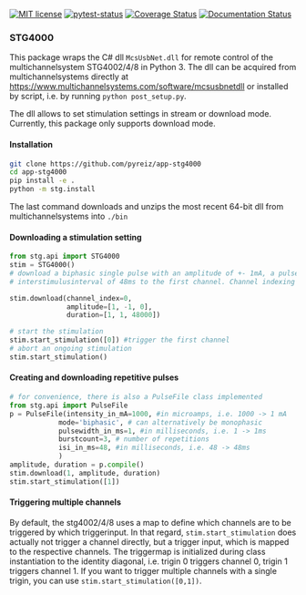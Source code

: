 [![MIT license](https://img.shields.io/badge/License-MIT-blue.svg)](https://en.wikipedia.org/wiki/MIT_License) [![pytest-status](https://github.com/pyreiz/ctrl-stg4000/workflows/pytest/badge.svg)](https://github.com/pyreiz/ctrl-stg4000/actions) [![Coverage Status](https://coveralls.io/repos/github/pyreiz/ctrl-stg4000/badge.svg?branch=develop)](https://coveralls.io/github/pyreiz/ctrl-stg4000?branch=develop) [![Documentation Status](https://readthedocs.org/projects/ctrl-stg4000/badge/?version=latest)](https://ctrl-stg4000.readthedocs.io/en/latest/?badge=latest)

### STG4000

This package wraps the C# dll ```McsUsbNet.dll``` for remote control of the multichannelsystem STG4002/4/8 in Python 3. The dll can be acquired from multichannelsystems directly at https://www.multichannelsystems.com/software/mcsusbnetdll or installed by script, i.e. by running ```python post_setup.py```.

The dll allows to set stimulation settings in stream or download mode. Currently, this package only supports download mode.

#### Installation

```bash
git clone https://github.com/pyreiz/app-stg4000
cd app-stg4000
pip install -e .
python -m stg.install
```
The last command downloads and unzips the most recent 64-bit dll from multichannelsystems into ```./bin```

#### Downloading a stimulation setting

```python
from stg.api import STG4000
stim = STG4000()
# download a biphasic single pulse with an amplitude of +- 1mA, a pulsewidth of 1ms and a
# interstimulusinterval of 48ms to the first channel. Channel indexing starts at 0.

stim.download(channel_index=0,
              amplitude=[1, -1, 0],
              duration=[1, 1, 48000])

# start the stimulation
stim.start_stimulation([0]) #trigger the first channel
# abort an ongoing stimulation
stim.start_stimulation()
```
#### Creating and downloading repetitive pulses
```python
# for convenience, there is also a PulseFile class implemented
from stg.api import PulseFile
p = PulseFile(intensity_in_mA=1000, #in microamps, i.e. 1000 -> 1 mA
            mode='biphasic', # can alternatively be monophasic
            pulsewidth_in_ms=1, #in milliseconds, i.e. 1 -> 1ms
            burstcount=3, # number of repetitions
            isi_in_ms=48, #in milliseconds, i.e. 48 -> 48ms
            )
amplitude, duration = p.compile()
stim.download(1, amplitude, duration)
stim.start_stimulation([1])
```
#### Triggering multiple channels

By default, the stg4002/4/8 uses a map to define which channels are to be triggered by which triggerinput. In that regard, ```stim.start_stimulation``` does actually not trigger a channel directly, but a trigger input, which is mapped to the respective channels. The triggermap is initialized during class instantiation to the identity diagonal, i.e. trigin 0 triggers channel 0, trigin 1 triggers channel 1. If you want to trigger multiple channels with a single trigin, you can use ```stim.start_stimulation([0,1])```.
